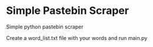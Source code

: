 # Simple Pastebin Scraper
Simple python pastebin scraper

Create a word_list.txt file with your words and run main.py
